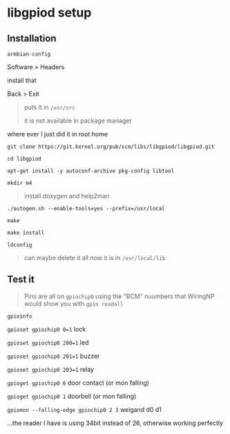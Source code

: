 # libgpiod setup

## Installation

`armbian-config`

Software > Headers

install that

Back > Exit

> puts it in `/usr/src`
>
> it is not available in package manager

where ever I just did it in root home

`git clone https://git.kernel.org/pub/scm/libs/libgpiod/libgpiod.git`

`cd libgpiod`

`apt-get install -y autoconf-archive pkg-config libtool`

`mkdir m4`

> install doxygen and help2man

`./autogen.sh --enable-tools=yes --prefix=/usr/local`

`make`

`make install`

`ldconfig`

> can maybe delete it all now it is in `/usr/local/lib`

## Test it

> Pins are all on `gpiochip0` using the "BCM" nuumbers that WiringNP would show you with `gpio readall`

`gpioinfo`

`gpioset gpiochip0 0=1` lock

`gpioset gpiochip0 200=1` led

`gpioset gpiochip0 201=1` buzzer

`gpioset gpiochip0 203=1` relay

`gpioget gpiochip0 6` door contact (or mon falling)

`gpioget gpiochip0 1` doorbell (or mon falling)

`gpiomon --falling-edge gpiochip0 2 3` weigand d0 d1

...the reader I have is using 34bit instead of 26, otherwise working perfectly

